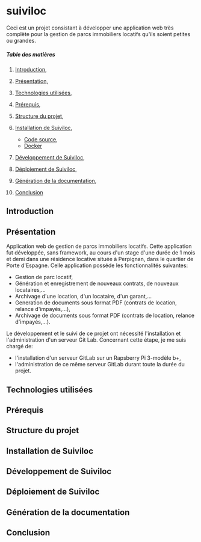 # suiviloc

Ceci est un projet consistant à développer une application web très complète pour la gestion de parcs immobiliers locatifs qu'ils soient petites ou grandes.

##### Table des matières

1. [Introduction](#introduction),
2. [Présentation](#presentation),
3. [Technologies utilisées](#technologies_utilisees),
4. [Prérequis](#prerequis),
5. [Structure du projet](#structure_du_projet),
6. [Installation de Suiviloc](#installation_de_suiviloc),

	* [Code source](#installation_de_suiviloc_par_code_source),
	* [Docker](#installation_de_suiviloc_par_Docker)

7. [Développement de Suiviloc](#developpement_de_suiviloc),
8. [Déploiement de Suiviloc](#deploiement_de_suiviloc),
9. [Génération de la documentation](#generation_de_la_documentation),
10. [Conclusion](#conclusion)

<a name="introduction"></a>
## Introduction

<a name="presentation"></a>
## Présentation

Application web de gestion de parcs immobiliers locatifs.
Cette application fut développée, sans framework, au cours d'un stage d'une durée de 1 mois et demi dans une résidence locative située à Perpignan, dans le quartier de Porte d'Espagne.
Celle application posséde les fonctionnalités suivantes:

* Gestion de parc locatif,
* Génération et enregistrement de nouveaux contrats, de nouveaux locataires,...
* Archivage d'une location, d'un locataire, d'un garant,...
* Generation de documents sous format PDF (contrats de location, relance d'impayés,...),
* Archivage de documents sous format PDF (contrats de location, relance d'impayés,...).

Le développement et le suivi de ce projet ont nécessité l'installation et l'administration d'un serveur Git Lab.
Concernant cette étape, je me suis chargé de:

* l'installation d'un serveur GitLab sur un Rapsberry Pi 3-modèle b+,
* l'administration de ce même serveur GitLab durant toute la durée du projet.

<a name="technologies_utilisees"></a>
## Technologies utilisées

<a name="prerequis"></a>
## Prérequis

<a name="structure_du_projet"></a>
## Structure du projet

<a name="installation_de_suiviloc"></a>
## Installation de Suiviloc

<a name="developpement_de_suiviloc"></a>
## Développement de Suiviloc

<a name="deploiement_de_suiviloc"></a>
## Déploiement de Suiviloc

<a name="generation_de_la_documentation"></a>
## Génération de la documentation

<a name="conclusion"></a>
## Conclusion
